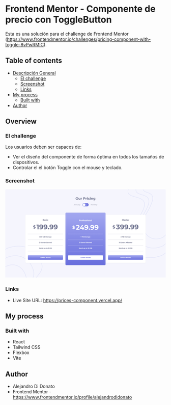 # Frontend Mentor - Componente de precio con ToggleButton

Esta es una solución para el challenge de Frontend Mentor (https://www.frontendmentor.io/challenges/pricing-component-with-toggle-8vPwRMIC).

## Table of contents

- [Descripción General](#overview)
  - [El challenge](#the-challenge)
  - [Screenshot](#screenshot)
  - [Links](#links)
- [My process](#my-process)
  - [Built with](#built-with)
- [Author](#author)

## Overview

### El challenge

Los usuarios deben ser capaces de:

- Ver el diseño del componente de forma óptima en todos los tamaños de dispositivos.
- Controlar el el botón Toggle con el mouse y teclado.

### Screenshot

![](./screenshot.png)

### Links

- Live Site URL: https://prices-component.vercel.app/

## My process

### Built with

- React
- Tailwind CSS
- Flexbox
- Vite


## Author

- Alejandro Di Donato
- Frontend Mentor - https://www.frontendmentor.io/profile/alejandrodidonato
